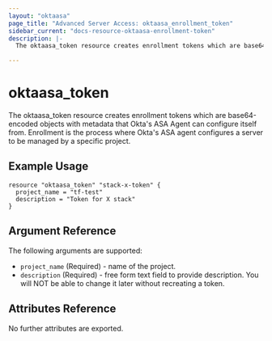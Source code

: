 ```yaml
---
layout: "oktaasa"
page_title: "Advanced Server Access: oktaasa_enrollment_token"
sidebar_current: "docs-resource-oktaasa-enrollment-token"
description: |-
  The oktaasa_token resource creates enrollment tokens which are base64-encoded objects with metadata that Okta's ASA Agent can configure itself from.  Enrollment is the process where Okta's ASA agent configures a server to be managed by a specific project.

---
```


# oktaasa\_token

The oktaasa_token resource creates enrollment tokens which are base64-encoded objects with metadata that Okta's ASA Agent can configure itself from.  Enrollment is the process where Okta's ASA agent configures a server to be managed by a specific project.

## Example Usage

```hcl
resource "oktaasa_token" "stack-x-token" {
  project_name = "tf-test"
  description = "Token for X stack"
}
```


## Argument Reference

The following arguments are supported:

* `project_name` (Required) - name of the project.
* `description` (Required) - free form text field to provide description. You will NOT be able to change it later without recreating a token.


## Attributes Reference

No further attributes are exported.


